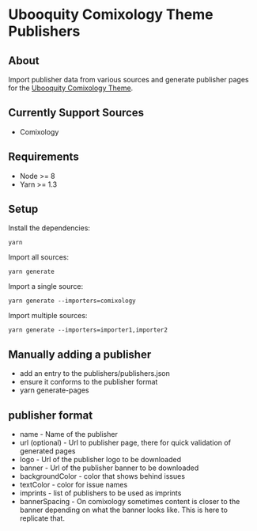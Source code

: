 # Ubooquity Comixology Theme Publishers

## About

Import publisher data from various sources and generate publisher pages for the [Ubooquity Comixology Theme](https://ubooquity.userecho.com/forums/1-general/topics/27-comixology-theme/).

## Currently Support Sources
- Comixology

## Requirements
- Node >= 8
- Yarn >= 1.3

## Setup

Install the dependencies:
```
yarn
```

Import all sources:
```
yarn generate
```

Import a single source:
```
yarn generate --importers=comixology
```

Import multiple sources:
```
yarn generate --importers=importer1,importer2
```

## Manually adding a publisher
- add an entry to the publishers/publishers.json
- ensure it conforms to the publisher format
- yarn generate-pages

## publisher format

- name - Name of the publisher
- url (optional) - Url to publisher page, there for quick validation of generated pages
- logo - Url of the publisher logo to be downloaded
- banner - Url of the publisher banner to be downloaded
- backgroundColor - color that shows behind issues
- textColor - color for issue names
- imprints - list of publishers to be used as imprints
- bannerSpacing - On comixology sometimes content is closer to the banner depending on what the banner looks like. This is here to replicate that.
